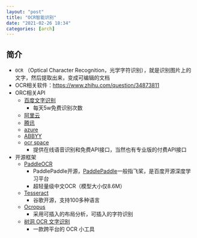 ```yaml
---
layout: "post"
title: "OCR智能识别"
date: "2021-02-26 18:34"
categories: [arch]
---
```


## 简介

- `OCR` （Optical Character Recognition，光学字符识别），就是识别图片上的文字，然后提取出来，变成可编辑的文档
- OCR相关软件：https://www.zhihu.com/question/34873811
- ORC相关API
    - [百度文字识别](https://ai.baidu.com/tech/ocr/general)
        - 每天5w免费识别次数
    - [阿里云](https://ai.aliyun.com/ocr/general)
    - [腾讯](https://cloud.tencent.com/product/ocr-catalog?lang=cn)
    - [azure](https://azure.microsoft.com/zh-cn/services/cognitive-services/computer-vision/)
    - [ABBYY](https://www.abbyy.cn/mobile-capture-sdk/)
    - [ocr space](https://ocr.space/)
        - 提供在线语音识别和免费API接口，当然也有专业版的付费API接口
- 开源框架
    - [PaddleOCR](https://github.com/PaddlePaddle/PaddleOCR)
        - PaddlePaddle开源，[PaddlePaddle](https://www.paddlepaddle.org.cn/)一般指飞桨，是百度开源深度学习平台
        - 超轻量级中文OCR（模型大小仅8.6M）
    - [Tesseract](https://github.com/tesseract-ocr/tesseract)
        - 谷歌开源，支持100多种语言
    - [Ocropus](https://github.com/ocropus/ocropy)
        - 采用可插入的布局分析，可插入的字符识别
    - [树洞 OCR 文字识别](https://github.com/AnyListen/tools-ocr)
        - 一款跨平台的 OCR 小工具
